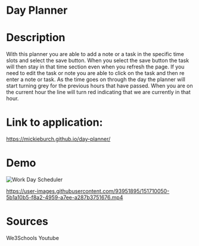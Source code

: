 
# Day Planner



# Description

With this planner you are able to add a note or a task in the specific time slots and select the save button. When you select the save button the task will then stay in that time section even when you refresh the page. If you need to edit the task or note you are able to click on the task and then re enter a note or task. As the time goes on through the day the planner will start turning grey for the previous hours that have passed. When you are on the current hour the line will turn red indicating that we are currently in that hour.


# Link to application:
https://mickieburch.github.io/day-planner/


# Demo
![Work Day Scheduler](https://user-images.githubusercontent.com/93951895/151710072-ac09ce25-5b0d-4e9b-b6ea-0521490d1d59.png)

https://user-images.githubusercontent.com/93951895/151710050-5b1a10b5-f8a2-4959-a7ee-a287b3751676.mp4


# Sources
We3Schools 
Youtube 
